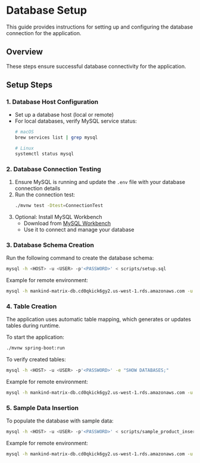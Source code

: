 # Database Setup

This guide provides instructions for setting up and configuring the database connection for the application.

## Overview
These steps ensure successful database connectivity for the application.

## Setup Steps

### 1. Database Host Configuration
- Set up a database host (local or remote)
- For local databases, verify MySQL service status:
  ```bash
  # macOS
  brew services list | grep mysql
  
  # Linux
  systemctl status mysql
  ```

### 2. Database Connection Testing
1. Ensure MySQL is running and update the `.env` file with your database connection details
2. Run the connection test:
   ```bash
   ./mvnw test -Dtest=ConnectionTest
   ```
3. Optional: Install MySQL Workbench
   - Download from [MySQL Workbench](https://dev.mysql.com/downloads/workbench/)
   - Use it to connect and manage your database

### 3. Database Schema Creation
Run the following command to create the database schema:
```bash
mysql -h <HOST> -u <USER> -p'<PASSWORD>' < scripts/setup.sql
```

Example for remote environment:
```bash
mysql -h mankind-matrix-db.cd0qkick6gy2.us-west-1.rds.amazonaws.com -u matrix_user -p'matrix_pass' < scripts/setup.sql
```

### 4. Table Creation
The application uses automatic table mapping, which generates or updates tables during runtime.

To start the application:
```bash
./mvnw spring-boot:run
```

To verify created tables:
```bash
mysql -h <HOST> -u <USER> -p'<PASSWORD>' -e "SHOW DATABASES;"
```

Example for remote environment:
```bash
mysql -h mankind-matrix-db.cd0qkick6gy2.us-west-1.rds.amazonaws.com -u matrix_user -p'matrix_pass' -e "SHOW DATABASES;"
```

### 5. Sample Data Insertion
To populate the database with sample data:
```bash
mysql -h <HOST> -u <USER> -p'<PASSWORD>' < scripts/sample_product_insert.sql
```

Example for remote environment:
```bash
mysql -h mankind-matrix-db.cd0qkick6gy2.us-west-1.rds.amazonaws.com -u matrix_user -p'matrix_pass' < scripts/sample_product_insert.sql
```
